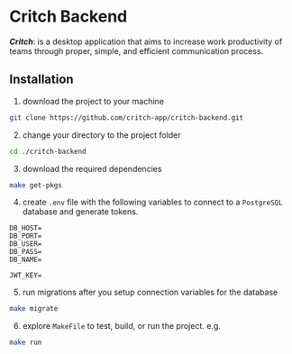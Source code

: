 # Critch Backend
**_Critch_**: is a desktop application that aims to increase work productivity of teams
through proper, simple, and efficient communication process.

## Installation
1. download the project to your machine
```bash
git clone https://github.com/critch-app/critch-backend.git
```

2. change your directory to the project folder
```bash
cd ./critch-backend
```

3. download the required dependencies
```bash
make get-pkgs
```

4. create `.env` file with the following variables to connect to a `PostgreSQL` database and generate tokens.
```
DB_HOST=
DB_PORT=
DB_USER=
DB_PASS=
DB_NAME=

JWT_KEY=
```

5. run migrations after you setup connection variables for the database
```bash
make migrate
```

6. explore `MakeFile` to test, build, or run the project. e.g.
```bash
make run
```